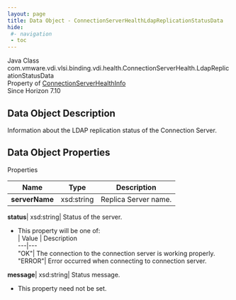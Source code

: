```yaml
---
layout: page
title: Data Object - ConnectionServerHealthLdapReplicationStatusData
hide:
 #- navigation
 - toc
---
```






Java Class
    com.vmware.vdi.vlsi.binding.vdi.health.ConnectionServerHealth.LdapReplicationStatusData  
Property of
     [ConnectionServerHealthInfo](vdi.health.ConnectionServerHealth.ConnectionServerHealthInfo.md#field_detail)  
Since 
    Horizon 7.10

## Data Object Description 

Information about the LDAP replication status of the Connection Server. 

## Data Object Properties

Properties

Name |  Type |  Description   
---|---|---  
**serverName**|  xsd:string|  Replica Server name.   
  
**status**|  xsd:string|  Status of the server.   


  * This property will be one of:  
|  Value |  Description   
---|---  
"OK"| The connection to the connection server is working properly.  
"ERROR"| Error occurred when connecting to connection server.  

  
**message**|  xsd:string|  Status message.   


* This property need not be set.

  
  
  
   
  
  

